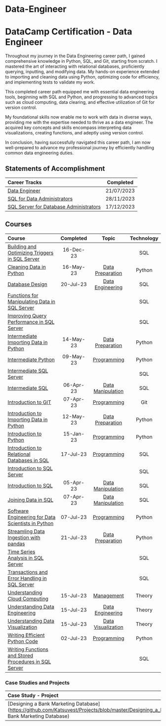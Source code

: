 # Data-Engineer


# DataCamp Certification - Data Engineer


Throughout my journey in the Data Engineering career path, I gained comprehensive knowledge in Python, SQL, and Git, starting from scratch. I mastered the art of interacting with relational databases, proficiently querying, inputting, and modifying data. My hands-on experience extended to importing and cleaning data using Python, optimizing code for efficiency, and implementing tests to validate my work.

This completed career path equipped me with essential data engineering tools, beginning with SQL and Python, and progressing to advanced topics such as cloud computing, data clearing, and effective utilization of Git for version control.

My foundational skills now enable me to work with data in diverse ways, providing me with the expertise needed to thrive as a data engineer. The acquired key concepts and skills encompass interpreting data visualizations, creating functions, and adeptly using version control.

In conclusion, having successfully navigated this career path, I am now well-prepared to advance my professional journey by efficiently handling common data engineering duties.
## Statements of Accomplishment
|                                              Career Tracks                                              | Completed  |
| :------------------------------------------------------------------------------------------------------ | :--------: |
| [Data Engineer](https://github.com/Katsuvest/Data-Engineer/blob/master/20230721_Data_Engineer-SOA.pdf)  | 21/07/2023 |
| [SQL for Data Administrators](https://github.com/Katsuvest/Data-Engineer/blob/master/20231128_SQL_for_Database_Administrators-SOA.pdf) | 28/11/2023 |
| [SQL Server for Database Administrators](https://github.com/Katsuvest/Data-Engineer/blob/master/20231217_SQL_Server_for_Database_Administrators-SOA.pdf) | 17/12/2023 |


## Courses

|                                                                                                                  Course                                                                                                                   | Completed |                                        Topic                                        | Technology |
| :---------------------------------------------------------------------------------------------------------------------------------------------------------------------------------------------------------------------------------------- | :-------: | :---------------------------------------------------------------------------------: | :--------: |
| [Building and Optimizing Triggers in SQL Server](https://github.com/Katsuvest/Programming/blob/master/Building_and_Optimizing_Triggers_in_SQL_Server/)                                                                                    | 16-Dec-23 |                                                                                    |     SQL    |
| [Cleaning Data in Python](https://github.com/Katsuvest/Data-Preparation/blob/master/Cleaning_Data_in_Python/20230516_Cleaning_Data_in_Python_certificate.pdf)                                                                             | 16-May-23 |    [Data Preparation](https://github.com/Katsuvest/Data-Preparation/blob/master/)   |   Python   |
| [Database Design](https://github.com/Katsuvest/Data-Engineering/blob/master/Database_Design/20230720_Database_Design-certificate.pdf)                                                                                                     | 20-Jul-23 |    [Data Engineering](https://github.com/Katsuvest/Data-Engineering/blob/master/)   |     SQL    |
| [Functions for Manipulating Data in SQL Server](https://github.com/Katsuvest/Data-Manipulation/blob/master/Functions_for_Manipulating_Data_in_SQL_Server/)                                                                                |           |                                                                                     |     SQL    |
| [Improving Query Performance in SQL Server](https://github.com/Katsuvest/Programming/blob/master/Improving_Query_Performance_in_SQL_Server/)                                                                                              |           |                                                                                     |     SQL    |
| [Intermediate Importing Data in Python](https://github.com/Katsuvest/Data-Preparation/blob/master/Intermediate_Importing_Data_in_Python/20230514_Intermediate_Importing_Data_in_Python-certificate.pdf)                                   | 14-May-23 |    [Data Preparation](https://github.com/Katsuvest/Data-Preparation/blob/master/)   |   Python   |
| [Intermediate Python](https://github.com/Katsuvest/Programming/blob/master/Intermediate_Python/20230510_Intermediate_Python_certificate.pdf)                                                                                              | 09-May-23 |         [Programming](https://github.com/Katsuvest/Programming/blob/master/)        |   Python   |
| [Intermediate SQL Server](https://github.com/Katsuvest/Programming/blob/master/Intermediate_SQL_Server/)                                                                                                                                  |           |                                                                                     |     SQL    |
| [Intermediate SQL](https://github.com/Katsuvest/Data-Manipulation/blob/master/Intermediate_SQL/20230407_Intermediate_SQL-certificate.pdf)                                                                                                 | 06-Apr-23 |   [Data Manipulation](https://github.com/Katsuvest/Data-Manipulation/blob/master/)  |     SQL    |
| [Introduction to GIT](https://github.com/Katsuvest/Programming/blob/master/Introduction_to_GIT/20230407_Introduction_to_Git-certificate.pdf)                                                                                              | 07-Apr-23 |         [Programming](https://github.com/Katsuvest/Programming/blob/master/)        |     Git    |
| [Introduction to Importing Data in Python](https://github.com/Katsuvest/Data-Preparation/blob/master/Introduction_to_Importing_Data_in_Python/20230512_Introduction_to_Importing_Data_in_Python.pdf)                                      | 12-May-23 |    [Data Preparation](https://github.com/Katsuvest/Data-Preparation/blob/master/)   |   Python   |
| [Introduction to Python](https://github.com/Katsuvest/Programming/blob/master/Introduction_to_Python/20230115_Introduction_to_Python_certificate.pdf)                                                                                     | 15-Jan-23 |         [Programming](https://github.com/Katsuvest/Programming/blob/master/)        |   Python   |
| [Introduction to Relational Databases in SQL](https://github.com/Katsuvest/Programming/blob/master/Introduction_to_Relational_Databases_in_SQL/20230717_Introduction_to_Relational_Databases_in_SQL-certificate.pdf)                      | 17-Jul-23 |         [Programming](https://github.com/Katsuvest/Programming/blob/master/)        |     SQL    |
| [Introduction to SQL Server](https://github.com/Katsuvest/Programming/blob/master/Introduction_to_SQL_Server/)                                                                                                                            |           |                                                                                     |     SQL    |
| [Introduction to SQL](https://github.com/Katsuvest/Data-Manipulation/blob/master/Introduction_to_SQL/20230405_Introduction_to_SQL-certificate.pdf)                                                                                        | 05-Apr-23 |   [Data Manipulation](https://github.com/Katsuvest/Data-Manipulation/blob/master/)  |     SQL    |
| [Joining Data in SQL](https://github.com/Katsuvest/Data-Manipulation/blob/master/Joining_Data_in_SQL/20230407_Joining_Data_in_SQL-certificate.pdf)                                                                                        | 07-Apr-23 |   [Data Manipulation](https://github.com/Katsuvest/Data-Manipulation/blob/master/)  |     SQL    |
| [Software Engineering for Data Scientists in Python](https://github.com/Katsuvest/Programming/blob/master/Software_Engineering_for_Data_Scientists_in_Python/20230711_Software_Engineering_for_Data_Scientists_in_Python_certificate.pdf) | 07-Jul-23 |         [Programming](https://github.com/Katsuvest/Programming/blob/master/)        |   Python   |
| [Streamling Data Ingestion with pandas](https://github.com/Katsuvest/Data-Preparation/blob/master/Streamling_Data_Ingestion_with_pandas/20230721_Streamlined_Data_Ingestion_with_pandas_certificate.pdf)                                  | 21-Jul-23 |    [Data Preparation](https://github.com/Katsuvest/Data-Preparation/blob/master/)   |   Python   |
| [Time Series Analysis in SQL Server](https://github.com/Katsuvest/Data-Manipulation/blob/master/Time_Series_Analysis_in_SQL_Server/)                                                                                                      |           |                                                                                     |     SQL    |
| [Transactions and Error Handling in SQL Server](https://github.com/Katsuvest/Data-Manipulation/blob/master/Transactions_and_Error_Handling_in_SQL_Server/)                                                                                |           |                                                                                     |     SQL    |
| [Understanding Cloud Computing](https://github.com/Katsuvest/Management/blob/master/Understanding_Cloud_Computing/20230715_Understanding_Cloud_Computing-certificate.pdf)                                                                 | 15-Jul-23 |          [Management](https://github.com/Katsuvest/Management/blob/master/)         |   Theory   |
| [Understanding Data Engineering](https://github.com/Katsuvest/Data-Engineering/blob/master/Understanding_Data_Engineering/20230715_Understanding_Data_Engineering-certificate.pdf)                                                        | 15-Jul-23 |    [Data Engineering](https://github.com/Katsuvest/Data-Engineering/blob/master/)   |   Theory   |
| [Understanding Data Visualization](https://github.com/Katsuvest/Data-Visualization/blob/master/Understanding_Data_Visualization/20230715_Understanding_Data_Visualization-certificate.pdf)                                                | 15-Jul-23 |  [Data Visualization](https://github.com/Katsuvest/Data-Visualization/blob/master/) |   Theory   |
| [Writing Efficient Python Code](https://github.com/Katsuvest/Programming/blob/master/Writing_Efficient_Python_Code/20230702_Writing_Efficient_Python_Code_certificate.pdf)                                                                | 02-Jul-23 |         [Programming](https://github.com/Katsuvest/Programming/blob/master/)        |   Python   |
| [Writing Functions and Stored Procedures in SQL Server](https://github.com/Katsuvest/Programming/blob/master/Writing_Functions_and_Stored_Procedures_in_SQL_Server/)                                                                      |           |                                                                                     |     SQL    |

### Case Studies and Projects

|                                                                           Case Study - Project                                                                            | Completed |                              Topic                              | Technology |
| :------------------------------------------------------------------------------------------------------------------------------------------------------------------------ | :-------: | :-------------------------------------------------------------: | :--------: |
| [Designing a Bank Marketing Database](https://github.com/Katsuvest/Projects/blob/master/Designing_a_Bank_Marketing_Database/20230721_Designing_a Bank Marketing Database) | 21-Jul-23 |  [Projects](https://github.com/Katsuvest/Projects/blob/master/) |   Python   |

​
